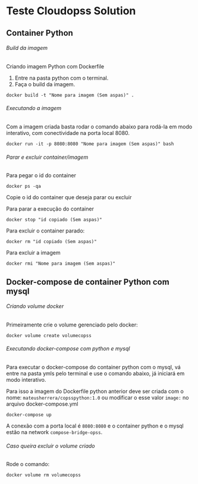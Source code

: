 # Teste Cloudopss Solution

## Container Python

###### Build da imagem

Criando imagem Python com Dockerfile
1. Entre na pasta python com o terminal.
2. Faça o build da imagem.

  `docker build -t "Nome para imagem (Sem aspas)" .`

###### Executando a imagem

Com a imagem criada basta rodar o comando abaixo para rodá-la em modo interativo, com conectividade na porta local 8080.

  `docker run -it -p 8080:8080 "Nome para imagem (Sem aspas)" bash`

###### Parar e excluir container/imagem

Para pegar o id do container

  `docker ps -qa`

Copie o id do container que deseja parar ou excluir

Para parar a execução do container

  `docker stop "id copiado (Sem aspas)"`
  
Para excluir o container parado:

  `docker rm "id copiado (Sem aspas)"`

Para excluir a imagem

  `docker rmi "Nome para imagem (Sem aspas)"`

## Docker-compose de container Python com mysql

###### Criando volume docker

Primeiramente crie o volume gerenciado pelo docker:

  `docker volume create volumecopss`

###### Executando docker-compose com python e mysql

Para executar o docker-compose do container python com o mysql, vá entre na pasta ymls pelo terminal e use o comando abaixo, já iniciará em modo interativo.

Para isso a imagem do Dockerfile python anterior deve ser criada com o nome: `mateusherrera/copsspython:1.0` ou modificar o esse valor `image:` no arquivo docker-compose.yml


  `docker-compose up`


A conexão com a porta local é `8080:8080` e o container python e o mysql estão na network `compose-bridge-opss`.

###### Caso queira excluir o volume criado

Rode o comando:

  `docker volume rm volumecopss`
